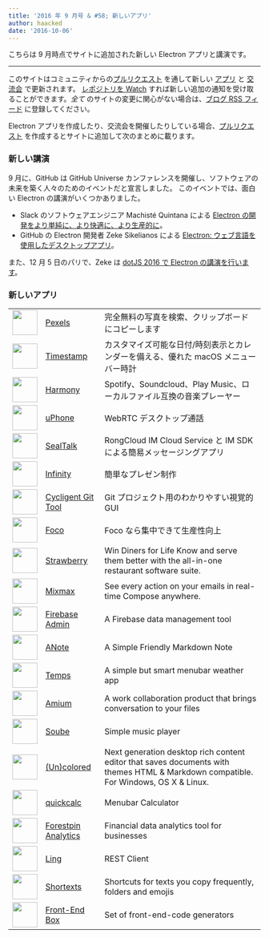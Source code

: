 ```yaml
---
title: '2016 年 9 月号 & #58; 新しいアプリ'
author: haacked
date: '2016-10-06'
---
```


こちらは 9 月時点でサイトに追加された新しい Electron アプリと講演です。

---

このサイトはコミュニティからの[プルリクエスト](https://github.com/electron/electronjs.org/pulls) を通して新しい [アプリ](https://electronjs.org/apps) と [交流会](https://electronjs.org/community) で更新されます。 [レポジトリを Watch](https://github.com/electron/electronjs.org) すれば新しい追加の通知を受け取ることができます。_全て_ のサイトの変更に関心がない場合は、[ブログ RSS フィード](https://electronjs.org/feed.xml) に登録してください。

Electron アプリを作成したり、交流会を開催したりしている場合、[プルリクエスト](https://github.com/electron/electronjs.org) を作成するとサイトに追加して次のまとめに載ります。

### 新しい講演

9 月に、GitHub は GitHub Universe カンファレンスを開催し、ソフトウェアの未来を築く人々のためのイベントだと宣言しました。 このイベントでは、面白い Electron の講演がいくつかありました。

* Slack のソフトウェアエンジニア Machisté Quintana による [Electron の開発をより単純に、より快適に、より生産的に](https://www.youtube.com/watch?v=Eqg_IqVeI5s)。
* GitHub の Electron 開発者 Zeke Sikelianos による [Electron: ウェブ言語を使用したデスクトップアプリ](https://www.youtube.com/watch?v=FNHBfN8c32U)。

また、12 月 5 日のパリで、Zeke は [dotJS 2016 で Electron の講演を行います](https://twitter.com/dotJS/status/783615732307333120)。

### 新しいアプリ

|                                                                                     |                                                           |                                                                                                                                     |
| ----------------------------------------------------------------------------------- | --------------------------------------------------------- | ----------------------------------------------------------------------------------------------------------------------------------- |
| <img src='/images/apps/pexels-icon.png' width='50' />              | [Pexels](https://www.pexels.com/pro/mac-and-windows-app/) | 完全無料の写真を検索、クリップボードにコピーします                                                                                                           |
| <img src='/images/apps/timestamp-icon.png' width='50' />           | [Timestamp](https://mzdr.github.io/timestamp/)            | カスタマイズ可能な日付/時刻表示とカレンダーを備える、優れた macOS メニューバー時計                                                                                       |
| <img src='/images/apps/harmony-icon.png' width='50' />             | [Harmony](http://getharmony.xyz/)                         | Spotify、Soundcloud、Play Music、ローカルファイル互換の音楽プレーヤー                                                                                    |
| <img src='/images/apps/uphone-icon.png' width='50' />              | [uPhone](http://www.integraccs.com)                       | WebRTC デスクトップ通話                                                                                                                     |
| <img src='/images/apps/sealtalk-icon.png' width='50' />            | [SealTalk](http://sealtalk.im)                            | RongCloud IM Cloud Service と IM SDK による簡易メッセージングアプリ                                                                                 |
| <img src='/images/apps/infinity-icon.png' width='50' />            | [Infinity](https://ycosxapp.github.io)                    | 簡単なプレゼン制作                                                                                                                           |
| <img src='/images/apps/cycligent-git-tool-icon.png' width='50' />  | [Cycligent Git Tool](https://www.cycligent.com/git-tool)  | Git プロジェクト用のわかりやすい視覚的 GUI                                                                                                           |
| <img src='/images/apps/foco-icon.png' width='50' />                | [Foco](https://github.com/akashnimare/foco)               | Foco なら集中できて生産性向上                                                                                                                   |
| <img src='/images/apps/strawberry-icon.png' width='50' />          | [Strawberry](https://strawberrypos.com)                   | Win Diners for Life Know and serve them better with the all-in-one restaurant software suite.                                       |
| <img src='/images/apps/mixmax-icon.png' width='50' />              | [Mixmax](https://mixmax.com/download)                     | See every action on your emails in real-time Compose anywhere.                                                                      |
| <img src='/images/apps/firebase-admin-icon.png' width='50' />      | [Firebase Admin](https://firebaseadmin.com)               | A Firebase data management tool                                                                                                     |
| <img src='/images/apps/anote-icon.png' width='50' />               | [ANote](https://github.com/AnotherNote/anote)             | A Simple Friendly Markdown Note                                                                                                     |
| <img src='/images/apps/temps-icon.png' width='50' />               | [Temps](https://jackd248.github.io/temps/)                | A simple but smart menubar weather app                                                                                              |
| <img src='/images/apps/amium-icon.png' width='50' />               | [Amium](https://www.amium.com)                            | A work collaboration product that brings conversation to your files                                                                 |
| <img src='/images/apps/soube-icon.png' width='50' />               | [Soube](http://soube.diegomolina.cl)                      | Simple music player                                                                                                                 |
| <img src='/images/apps/un-colored-icon.png' width='50' />          | [(Un)colored](https://n457.github.io/Uncolored/)          | Next generation desktop rich content editor that saves documents with themes HTML & Markdown compatible. For Windows, OS X & Linux. |
| <img src='/images/apps/quickcalc-icon.png' width='50' />           | [quickcalc](https://github.com/Cwoodall6/quickcalc)       | Menubar Calculator                                                                                                                  |
| <img src='/images/apps/forestpin-analytics-icon.png' width='50' /> | [Forestpin Analytics](http://forestpin.com/analytics)     | Financial data analytics tool for businesses                                                                                        |
| <img src='/images/apps/ling-icon.png' width='50' />                | [Ling](https://github.com/talhasch/ling)                  | REST Client                                                                                                                         |
| <img src='/images/apps/shortexts-icon.png' width='50' />           | [Shortexts](http://shortexts.com/)                        | Shortcuts for texts you copy frequently, folders and emojis                                                                         |
| <img src='/images/apps/front-end-box-icon.png' width='50' />       | [Front-End Box](http://frontendbox.io)                    | Set of front-end-code generators                                                                                                    |

